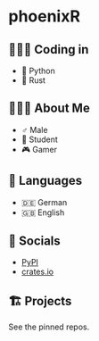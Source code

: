 phoenixR
========

👨🏽‍💻 Coding in
------------

* 🐍 Python
* 🦀 Rust


🙋🏽‍♂️ About Me
-----------

* ♂️ Male
* 🎒 Student
* 🎮 Gamer


💬 Languages
------------

* 🇩🇪 German
* 🇬🇧 English


📱 Socials
-----------

* [PyPI](https://pypi.org/user/phoenixR)
* [crates.io](https://crates.io/users/phoenixr-codes)


🏗️ Projects
----------

See the pinned repos.
